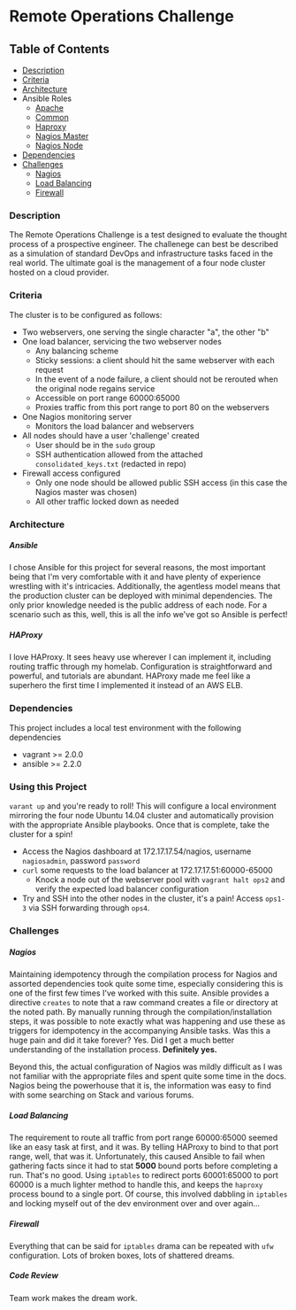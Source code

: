 # Remote Operations Challenge

## Table of Contents

* [Description](#description)
* [Criteria](#criteria)
* [Architecture](#architecture)
* Ansible Roles
    * [Apache](docs/roles/apache.md)
    * [Common](docs/roles/common.md)
    * [Haproxy](docs/roles/haproxy.md)
    * [Nagios Master](docs/roles/nagios_master.md)
    * [Nagios Node](docs/roles/nagios_node.md)
* [Dependencies](#dependencies)
* [Challenges](#challenges)
    * [Nagios](#nagios)
    * [Load Balancing](#load-balancing)
    * [Firewall](#firewall)

### Description

The Remote Operations Challenge is a test designed to evaluate the thought
process of a prospective engineer. The challenege can best be described as
a simulation of standard DevOps and infrastructure tasks faced in the real
world. The ultimate goal is the management of a four node cluster hosted on
a cloud provider.

### Criteria

The cluster is to be configured as follows:

* Two webservers, one serving the single character "a", the other "b"
* One load balancer, servicing the two webserver nodes
    - Any balancing scheme
    - Sticky sessions: a client should hit the same webserver with each request
    - In the event of a node failure, a client should not be rerouted when the original node regains service
    - Accessible on port range 60000:65000
    - Proxies traffic from this port range to port 80 on the webservers
* One Nagios monitoring server
    - Monitors the load balancer and webservers
* All nodes should have a user 'challenge' created
    - User should be in the `sudo` group
    - SSH authentication allowed from the attached `consolidated_keys.txt` (redacted in repo)
* Firewall access configured
    - Only one node should be allowed public SSH access (in this case the Nagios master was chosen)
    - All other traffic locked down as needed

### Architecture

##### Ansible
I chose Ansible for this project for several reasons, the most important being
that I'm very comfortable with it and have plenty of experience wrestling with
it's intricacies. Additionally, the agentless model means that the production
cluster can be deployed with minimal dependencies. The only prior knowledge
needed is the public address of each node. For a scenario such as this, well,
this is all the info we've got so Ansible is perfect!

##### HAProxy
I love HAProxy. It sees heavy use wherever I can implement it, including routing
traffic through my homelab. Configuration is straightforward and powerful, and
tutorials are abundant. HAProxy made me feel like a superhero the first time
I implemented it instead of an AWS ELB.

### Dependencies

This project includes a local test environment with the following dependencies
* vagrant >= 2.0.0
* ansible >= 2.2.0

### Using this Project

`varant up` and you're ready to roll! This will configure a local environment
mirroring the four node Ubuntu 14.04 cluster and automatically provision with
the appropriate Ansible playbooks. Once that is complete, take the cluster for
a spin!
* Access the Nagios dashboard at 172.17.17.54/nagios, username `nagiosadmin`, password `password`
* `curl` some requests to the load balancer at 172.17.17.51:60000-65000
    - Knock a node out of the webserver pool with `vagrant halt ops2` and verify the expected load balancer configuration
* Try and SSH into the other nodes in the cluster, it's a pain! Access `ops1-3` via SSH forwarding through `ops4`.


### Challenges

##### Nagios

Maintaining idempotency through the compilation process for Nagios and assorted
dependencies took quite some time, especially considering this is one of the
first few times I've worked with this suite. Ansible provides a directive
`creates` to note that a raw command creates a file or directory at the noted
path. By manually running through the compilation/installation steps, it was
possible to note exactly what was happening and use these as triggers for
idempotency in the accompanying Ansible tasks. Was this a huge pain and did it
take forever? Yes. Did I get a much better understanding of the installation
process. **Definitely yes.**

Beyond this, the actual configuration of Nagios was mildly difficult as I was
not familiar with the appropriate files and spent quite some time in the docs.
Nagios being the powerhouse that it is, the information was easy to find with
some searching on Stack and various forums.

##### Load Balancing

The requirement to route all traffic from port range 60000:65000 seemed like an
easy task at first, and it was. By telling HAProxy to bind to that port range,
well, that was it. Unfortunately, this caused Ansible to fail when gathering
facts since it had to stat **5000** bound ports before completing a run. That's
no good. Using `iptables` to redirect ports 60001:65000 to port 60000 is a much
lighter method to handle this, and keeps the `haproxy` process bound to a
single port. Of course, this involved dabbling in `iptables` and locking myself
out of the dev environment over and over again...

##### Firewall

Everything that can be said for `iptables` drama can be repeated with `ufw`
configuration. Lots of broken boxes, lots of shattered dreams.

##### Code Review

Team work makes the dream work.
